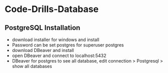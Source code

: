# Code-Drills-Database

## PostgreSQL Installation
- download installer for windows and install
- Password can be set postgres for superuser postgres
- download DBeaver and install
- open DBeaver and connect to localhost:5432
- DBeaver for postgres to see all database, edit connection > Postgresql > show all databases

